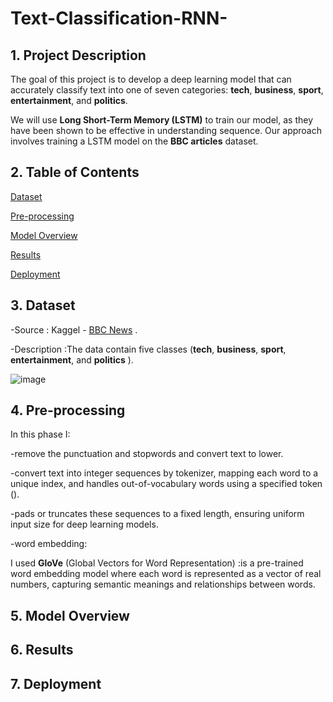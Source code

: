 # Text-Classification-RNN-

## 1. Project Description

The goal of this project is to develop a deep learning model that can accurately classify text into one of seven categories: **tech**, **business**, **sport**, **entertainment**, and **politics**.

We will use **Long Short-Term Memory (LSTM)** to train our model, as they have been shown to be effective in understanding  sequence. Our approach involves training a LSTM model on the **BBC articles** dataset.


## 2. Table of Contents
[Dataset](https://github.com/elnemr19/Text-Classification-RNN-/blob/main/README.md#3-dataset)

[Pre-processing]()

[Model Overview](https://github.com/elnemr19/Text-Classification-RNN-/blob/main/README.md#4-model-overview)


[Results](https://github.com/elnemr19/Text-Classification-RNN-/blob/main/README.md#5-results)

[Deployment](https://github.com/elnemr19/Text-Classification-RNN-/blob/main/README.md#6-deployment)


## 3. Dataset

-Source : Kaggel - [BBC News](https://www.kaggle.com/datasets/yufengdev/bbc-fulltext-and-category) .

-Description :The data contain five classes (**tech**, **business**, **sport**, **entertainment**, and **politics** ).

![image](https://github.com/user-attachments/assets/b4f9b037-8da7-40f7-9d8b-3e635310f676)


## 4. Pre-processing

In this phase I:

-remove the punctuation and stopwords and convert text to lower.

-convert text into integer sequences by tokenizer, mapping each word to a unique index, and handles out-of-vocabulary words using a specified token (<OOV>).

-pads or truncates these sequences to a fixed length, ensuring uniform input size for deep learning models.

-word embedding:

I used **GloVe** (Global Vectors for Word Representation) :is a pre-trained word embedding model where each word is represented as a vector of real numbers, capturing semantic meanings and relationships between words.


## 5. Model Overview


## 6. Results

## 7. Deployment
